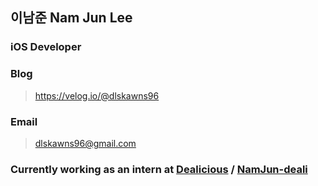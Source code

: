 ## 이남준 Nam Jun Lee
### iOS Developer

### Blog
> https://velog.io/@dlskawns96

### Email
> dlskawns96@gmail.com

### Currently working as an intern at [Dealicious](https://www.dealicious.kr) / [NamJun-deali](https://github.com/namjun-deali)
